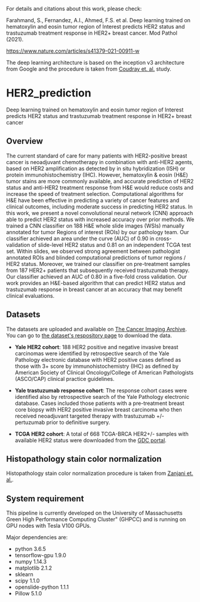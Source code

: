For details and citations about this work, please check:

Farahmand, S., Fernandez, A.I., Ahmed, F.S. et al. Deep learning trained on hematoxylin and eosin tumor region of Interest predicts HER2 status and trastuzumab treatment response in HER2+ breast cancer. Mod Pathol (2021). 


https://www.nature.com/articles/s41379-021-00911-w

The deep learning architecture is based on the inception v3 architecture from Google and the procedure is taken from [Coudray et. al.](https://github.com/ncoudray/DeepPATH) study. 



# HER2_prediction
Deep learning trained on hematoxylin and eosin tumor region of Interest predicts HER2 status and trastuzumab treatment response in HER2+ breast cancer

## Overview
The current standard of care for many patients with HER2-positive breast cancer is neoadjuvant chemotherapy in combination with anti-HER2 agents, based on HER2 amplification as detected by in situ hybridization (ISH) or protein immunohistochemistry (IHC). However, hematoxylin & eosin (H&E) tumor stains are more commonly available, and accurate prediction of HER2 status and anti-HER2 treatment response from H&E would reduce costs and increase the speed of treatment selection. Computational algorithms for H&E have been effective in predicting a variety of cancer features and clinical outcomes, including moderate success in predicting HER2 status. In this work, we present a novel convolutional neural network (CNN) approach able to predict HER2 status with increased accuracy over prior methods. We trained a CNN classifier on 188 H&E whole slide images (WSIs) manually annotated for tumor Regions of interest (ROIs) by our pathology team. Our classifier achieved an area under the curve (AUC) of 0.90 in cross-validation of slide-level HER2 status and 0.81 on an independent TCGA test set. Within slides, we observed strong agreement between pathologist annotated ROIs and blinded computational predictions of tumor regions / HER2 status. Moreover, we trained our classifier on pre-treatment samples from 187 HER2+ patients that subsequently received trastuzumab therapy. Our classifier achieved an AUC of 0.80 in a five-fold cross validation. Our work provides an H&E-based algorithm that can predict HER2 status and trastuzumab response in breast cancer at an accuracy that may benefit clinical evaluations.


## Datasets

The datasets are uploaded and available on [The Cancer Imaging Archive](https://www.cancerimagingarchive.net/). You can go to [the dataset's respository page](https://wiki.cancerimagingarchive.net/pages/viewpage.action?pageId=119702524) to download the data. 
* **Yale HER2 cohort**: 188 HER2 positive and negative invasive breast carcinomas were identified by retrospective search of the Yale Pathology electronic database with HER2 positive cases defined as those with 3+ score by immunohistochemistry (IHC) as defined by American Society of Clinical Oncology/College of American Pathologists (ASCO/CAP) clinical practice guidelines.

* **Yale trastuzumab response cohort**: The response cohort cases were identified also by retrospective search of the Yale Pathology electronic database. Cases included those patients with a pre-treatment breast core biopsy with HER2 positive invasive breast carcinoma who then received neoadjuvant targeted therapy with trastuzumab +/- pertuzumab prior to definitive surgery.

* **TCGA HER2 cohort**: A total of 668 TCGA-BRCA HER2+/- samples with available HER2 status were downloaded from the [GDC portal](https://portal.gdc.cancer.gov/).


## Histopathology stain color normalization

Histopathology stain color normalization procedure is taken from [Zanjani et. al.](https://github.com/FarhadZanjani/Histopathology-Stain-Color-Normalization).

## System requirement

This pipeline is currently developed on the University of Massachusetts Green High Performance Computing Cluster" (GHPCC) and is running on GPU nodes with Tesla V100 GPUs.

Major dependencies are:
- python 3.6.5 
- tensorflow-gpu 1.9.0
- numpy 1.14.3
- matplotlib 2.1.2
- sklearn
- scipy 1.1.0
- openslide-python 1.1.1
- Pillow 5.1.0

